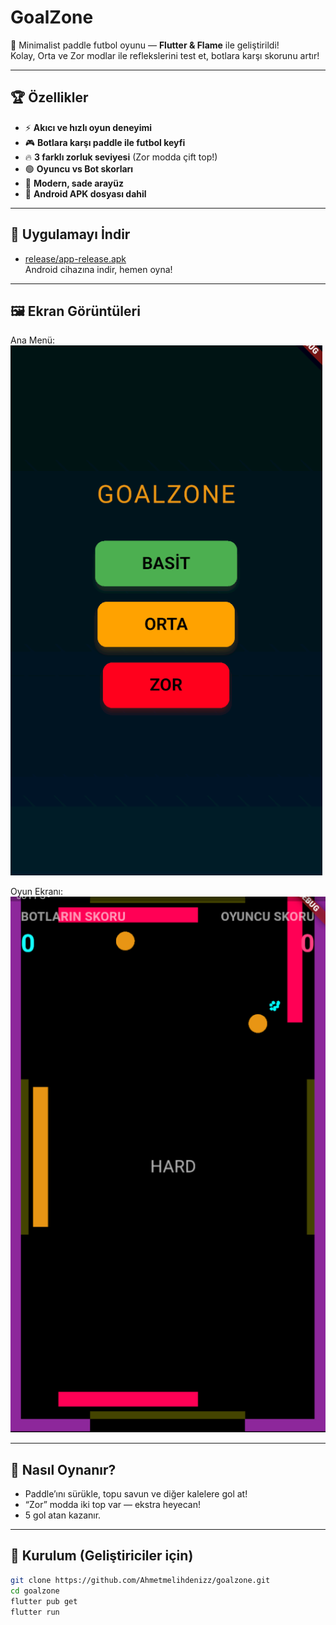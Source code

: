 # GoalZone

🚀 Minimalist paddle futbol oyunu — **Flutter & Flame** ile geliştirildi!  
Kolay, Orta ve Zor modlar ile reflekslerini test et, botlara karşı skorunu artır!

---

## 🏆 Özellikler

- ⚡ **Akıcı ve hızlı oyun deneyimi**
- 🎮 **Botlara karşı paddle ile futbol keyfi**
- 🔥 **3 farklı zorluk seviyesi** (Zor modda çift top!)
- 🟢 **Oyuncu vs Bot skorları**
- 🌈 **Modern, sade arayüz**
- 📱 **Android APK dosyası dahil**

---

## 📲 Uygulamayı İndir

- [release/app-release.apk](release/app-release.apk)  
  Android cihazına indir, hemen oyna!

---

## 🖼️ Ekran Görüntüleri

Ana Menü:  
![Ana Menü](screenshots/ana_menu.png)

Oyun Ekranı:  
![Oyun Ekranı](screenshots/oyun.png)

---

## 🚦 Nasıl Oynanır?

- Paddle’ını sürükle, topu savun ve diğer kalelere gol at!
- “Zor” modda iki top var — ekstra heyecan!
- 5 gol atan kazanır.

---

## 🔧 Kurulum (Geliştiriciler için)

```sh
git clone https://github.com/Ahmetmelihdenizz/goalzone.git
cd goalzone
flutter pub get
flutter run
